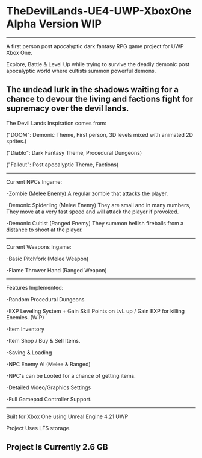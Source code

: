 # TheDevilLands-UE4-UWP-XboxOne Alpha Version WIP 

---------------------------------------
A first person post apocalyptic dark fantasy RPG game project for UWP Xbox One.

Explore, Battle & Level Up while trying to survive the deadly demonic post apocalyptic world where cultists summon powerful demons.

The undead lurk in the shadows waiting for a chance to devour the living and factions fight for supremacy over the devil lands.
---------------------------------------
The Devil Lands Inspiration comes from:

("DOOM": Demonic Theme, First person, 3D levels mixed with animated 2D sprites.)

("Diablo": Dark Fantasy Theme, Procedural Dungeons)

("Fallout": Post apocalyptic Theme, Factions)

---------------------------------------
Current NPCs Ingame:

-Zombie (Melee Enemy) A regular zombie that attacks the player.

-Demonic Spiderling (Melee Enemy) They are small and in many numbers, They move at a very fast speed and will attack the player if provoked.

-Demonic Cultist (Ranged Enemy) They summon hellish fireballs from a distance to shoot at the player.

---------------------------------------
Current Weapons Ingame:

-Basic Pitchfork (Melee Weapon)

-Flame Thrower Hand (Ranged Weapon)

---------------------------------------
Features Implemented:

-Random Procedural Dungeons

-EXP Leveling System + Gain Skill Points on LvL up / Gain EXP for killing Enemies. (WIP)

-Item Inventory

-Item Shop / Buy & Sell Items.

-Saving & Loading

-NPC Enemy AI (Melee & Ranged)

-NPC's can be Looted for a chance of getting items.

-Detailed Video/Graphics Settings

-Full Gamepad Controller Support.

---------------------------------------
Built for Xbox One using Unreal Engine 4.21 UWP

Project Uses LFS storage.

Project Is Currently 2.6 GB
---------------------------------------
